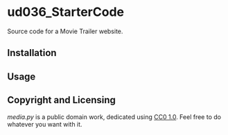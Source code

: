 # ud036_StarterCode
Source code for a Movie Trailer website.


## Installation
## Usage
## 
## Copyright and Licensing
_media.py_ is a public domain work, dedicated using [CC0 1.0](https://creativecommons.org/publicdomain/zero/1.0/). Feel free to do whatever you want with it.




